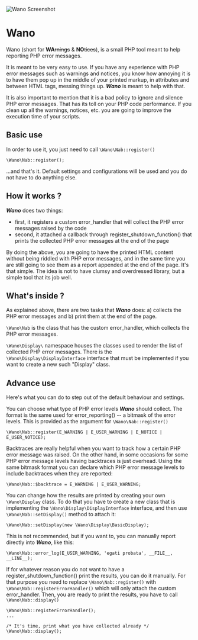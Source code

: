 ![Wano Screenshot](http://kaloyan.info/wano.github.com/1.png "Screenshot from \Wano\Display\NiftyDisplay")

# Wano
Wano (short for **WA**~~rnings~~ & **NO**~~tices~~), is a small PHP tool meant to help reporting PHP error messages.

It is meant to be very easy to use. If you have any experience with PHP error messages such as warnings and notices, you know how annoying it is to have them pop up in the middle of your printed markup, in attributes and between HTML tags, messing things up. ***Wano*** is meant to help with that.

It is also important to mention that it is a bad policy to ignore and silence PHP error messages. That has its toll on  your PHP code performance. If you clean up all the warnings, notices, etc. you are going to improve the execution time of your scripts.

## Basic use
In order to use it, you just need to call `\Wano\Nab::register()`

	\Wano\Nab::register();

...and that's it. Default settings and configurations will be used and you do not have to do anything else.

## How it works ?
***Wano*** does two things:

 * first, it registers a custom error_handler that will collect the PHP error messages raised by the code
 * second, it attached a callback through register_shutdown_function() that prints the collected PHP error messages at the end of the page

By doing the above, you are going to have the printed HTML content without being riddled with PHP error messages, and in the same time you are still going to see them as a report appended at the end of the page. It's that simple. The idea is not to have clumsy and overdressed library, but a simple tool that its job well.

## What's inside ?
As explained above, there are two tasks that ***Wano*** does: a) collects the PHP error messages and b) print them at the end of the page.

`\Wano\Nab` is the class that has the custom error_handler, which collects the PHP error messages.

`\Wano\Display\` namespace houses the classes used to render the list of collected PHP error messages. There is the `\Wano\Display\DisplayInterface` interface that must be implemented if you want to create a new such "Display" class.

## Advance use
Here's what you can do to step out of the default behaviour and settings.

You can choose what type of PHP error levels ***Wano*** should collect. The format is the same used for error_reporting() -- a bitmask of the error levels. This is provided as the argument for `\Wano\Nab::register()`

	\Wano\Nab::register(E_WARNING | E_USER_WARNING | E_NOTICE | E_USER_NOTICE);

Backtraces are really helpful when you want to track how a certain PHP error message was raised. On the other hand, in some occasions for some PHP error message levels having backtraces is just overhead. Using the same bitmask format you can declare which PHP error message levels to include backtraces when they are reported:

	\Wano\Nab::$backtrace = E_WARNING | E_USER_WARNING;

You can change how the results are printed by creating your own `\Wano\Display` class. To do that you have to create a new class that is implementing the `\Wano\Display\DisplayInterface` interface, and then use `\Wano\Nab::setDisplay()` method to attach it:

	\Wano\Nab::setDisplay(new \Wano\Display\BasicDisplay);

This is not recommended, but if you want to, you can manually report directly into ***Wano***, like this:

	\Wano\Nab::error_log(E_USER_WARNING, 'egati probata', __FILE__, __LINE__);

If for whatever reason you do not want to have a register_shutdown_function() print the results, you can do it manually. For that purpose you need to replace `\Wano\Nab::register()` with `\Wano\Nab::registerErrorHandler()` which will only attach the custom error_handler. Then, you are ready to print the results, you have to call `\Wano\Nab::display()`

	\Wano\Nab::registerErrorHandler();
	...

	/* It's time, print what you have collected already */
	\Wano\Nab::display();
